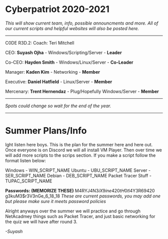 # Cyberpatriot 2020-2021

*This will show current team, info, possible announcments and more. All of our current scripts and helpful websites will also be posted here.*

------------------------------------------------------------------------------------------------------------------------------------------

C0DE R3D.2:
Coach: Teri Mitchell

CEO: **Suyash Ojha** - Windows/Scripting/Server - **Leader**

Co-CEO: **Hayden Smith** - Windows/Linux/Server - **Co-Leader**

Manager: **Kaden Kim** - Networking - **Member**

Executive: **Daniel Hatfield** - Linux/Server - **Member**

Mercenary: **Trent Hernendaz** - Plug/Hopefully Windows/Server - **Member**

----------------------------------------------------------------------------------------------------------------------------------

*Spots could change so wait for the end of the year.*

----------------------------------------------------------------------------------------------------------------------------------

# Summer Plans/Info

Ight listen here boys. This is the plan for the summer here and here out. Once everyone is on Discord we will all install VM Player. Then over time we will add more scripts to the scrips section. If you make a script follow the format listen below:

Windows - WIN_SCRIPT_NAME
Ubuntu - UBU_SCRIPT_NAME
Server - SER_SCRIPT_NAME
Debian - DEB_SCRIPT_NAME
Packet Tracer Stuff - TUPAC_SCRIPT_NAME

**Passwords: (MEMORIZE THESE)**
M4RYJ4N3$iX9ine420
tH0t$l4Y3R69420
g3kuM3$r3V3nGe_6_18_18
*These are current passwords, you may add one but please make sure it meets password policies*

Alright anyways over the summer we will practice and go through NetAcadmey things such as Packet Tracer, and just basic networking for the quiz we will have after round 3. 

*-Suyash*
